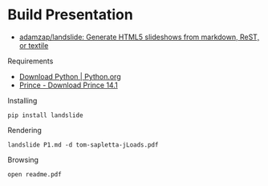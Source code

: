 # Build Presentation

+ [adamzap/landslide: Generate HTML5 slideshows from markdown, ReST, or textile](https://github.com/adamzap/landslide)


Requirements

+ [Download Python | Python.org](https://www.python.org/downloads/)
+ [Prince - Download Prince 14.1](https://www.princexml.com/download/)

Installing

    pip install landslide

Rendering

    landslide P1.md -d tom-sapletta-jLoads.pdf

Browsing

    open readme.pdf

